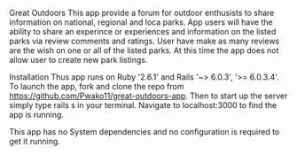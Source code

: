 Great Outdoors 
This app provide a forum for outdoor enthusists to share information on national, regional and loca parks. App users will have the ability to share an experince or experiences and information on the listed parks via review comments and ratings. User have make as many reviews are the wish on one or all of the listed parks. At this time the app does not allow user to create new park listings. 

Installation 
Thus app runs on Ruby '2.6.1' and Rails '~> 6.0.3', '>= 6.0.3.4'. 
To launch the app, fork and clone the repo from https://github.com/Pwako11/great-outdoors-app. Then to start up the server simply type rails s in your terminal. Navigate to localhost:3000 to find the app is running. 


This app has no System dependencies and no configuration is required to get it running. 